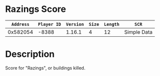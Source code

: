 # Razings Score

| `Address` | `Player ID` | `Version` | `Size` | `Length` | `SCR` |
| ---------- | ----------- | --------- | ------ | -------- | ---- |
| 0x582054 | -8388 | 1.16.1 | 4 | 12 | Simple Data |

# Description

Score for "Razings", or buildings killed.
